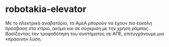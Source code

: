# robotakia-elevator
Με το ηλεκτρικό αναβατόριο, τα ΑμεΑ μπορούν να έχουν πιο εύκολη πρόσβαση στο κτίριο, ακόμα και σε σύγκριση με την χρήση ράμπας. Βασίζοντας την τροφοδότηση του συστήματος σε ΑΠΕ, επιτυγχάνουμε μια «πράσινη» λύση. 
